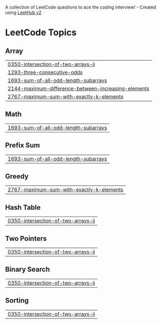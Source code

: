 A collection of LeetCode questions to ace the coding interview! - Created using [LeetHub v2](https://github.com/arunbhardwaj/LeetHub-2.0)
<!---LeetCode Topics Start-->
# LeetCode Topics
## Array
|  |
| ------- |
| [0350-intersection-of-two-arrays-ii](https://github.com/hari-krishnank/Leetcode-solutions/tree/master/0350-intersection-of-two-arrays-ii) |
| [1293-three-consecutive-odds](https://github.com/hari-krishnank/Leetcode-solutions/tree/master/1293-three-consecutive-odds) |
| [1693-sum-of-all-odd-length-subarrays](https://github.com/hari-krishnank/Leetcode-solutions/tree/master/1693-sum-of-all-odd-length-subarrays) |
| [2144-maximum-difference-between-increasing-elements](https://github.com/hari-krishnank/Leetcode-solutions/tree/master/2144-maximum-difference-between-increasing-elements) |
| [2767-maximum-sum-with-exactly-k-elements](https://github.com/hari-krishnank/Leetcode-solutions/tree/master/2767-maximum-sum-with-exactly-k-elements) |
## Math
|  |
| ------- |
| [1693-sum-of-all-odd-length-subarrays](https://github.com/hari-krishnank/Leetcode-solutions/tree/master/1693-sum-of-all-odd-length-subarrays) |
## Prefix Sum
|  |
| ------- |
| [1693-sum-of-all-odd-length-subarrays](https://github.com/hari-krishnank/Leetcode-solutions/tree/master/1693-sum-of-all-odd-length-subarrays) |
## Greedy
|  |
| ------- |
| [2767-maximum-sum-with-exactly-k-elements](https://github.com/hari-krishnank/Leetcode-solutions/tree/master/2767-maximum-sum-with-exactly-k-elements) |
## Hash Table
|  |
| ------- |
| [0350-intersection-of-two-arrays-ii](https://github.com/hari-krishnank/Leetcode-solutions/tree/master/0350-intersection-of-two-arrays-ii) |
## Two Pointers
|  |
| ------- |
| [0350-intersection-of-two-arrays-ii](https://github.com/hari-krishnank/Leetcode-solutions/tree/master/0350-intersection-of-two-arrays-ii) |
## Binary Search
|  |
| ------- |
| [0350-intersection-of-two-arrays-ii](https://github.com/hari-krishnank/Leetcode-solutions/tree/master/0350-intersection-of-two-arrays-ii) |
## Sorting
|  |
| ------- |
| [0350-intersection-of-two-arrays-ii](https://github.com/hari-krishnank/Leetcode-solutions/tree/master/0350-intersection-of-two-arrays-ii) |
<!---LeetCode Topics End-->